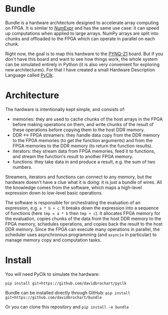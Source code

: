 # Bundle

Bundle is a hardware architecture designed to accelerate array computing on
FPGA. It is similar to [NumExpr](https://numexpr.readthedocs.io) and has the
same use case: it can speed up computations when applied to large arrays.  NumPy
arrays are split into chunks and offloaded to the FPGA which can operate in
parallel on each chunk.

Right now, the goal is to map this hardware to the [PYNQ-Z1](http://www.pynq.io)
board. But if you don't have this board and want to see how things work, the
whole system can be simulated entirely in Python (it is also very convenient for
exploring new architectures). For that I have created a small Hardware
Description Language called [PyClk](https://github.com/davidbrochart/pyclk).

# Architecture

The hardware is intentionally kept simple, and consists of:
- memories: they are used to cache chunks of the host arrays in the FPGA before
  making operations on them, and write chunks of the result of these operations
before copying them to the host DDR memory.
- DDR <-> FPGA streamers: they handle data copy from the DDR memory to the FPGA
  memories (to get the function arguments) and from the FPGA memories to the DDR
memory (to return the function results).
- iterators: they stream data from FPGA memories, feed it to functions, and
  stream the function's result to another FPGA memory.
- functions: they take data in and produce a result, e.g. the sum of two
  numbers.

Streamers, iterators and functions can connect to any memory, but the hardware
doesn't have a clue what it is doing: it is just a bundle of wires. All the
knowledge comes from the software, which maps a high-level expression down to
low-level basic operations.

The software is responsible for orchestrating the evaluation of an expression,
e.g. `a * b + c`. It breaks down the expression into a sequence of functions
(here `tmp = a * b` then `tmp + c`). It allocates FPGA memory for the
evaluation, copies chunks of the data from the host DDR memory to the FPGA
memory, schedules operations, and copies back the result to the host DDR memory.
Since the FPGA can execute many operations in parallel, the scheduler uses
asynchronous programming (and `asyncio` in particular) to manage memory copy and
computation tasks.

# Install

You will need PyClk to simulate the hardware:

`pip install git+https://github.com/davidbrochart/pyclk`

Bundle can be installed directly through GitHub: `pip install
git+https://github.com/davidbrochart/bundle`

Or you can clone this repository and `pip install -e bundle`
